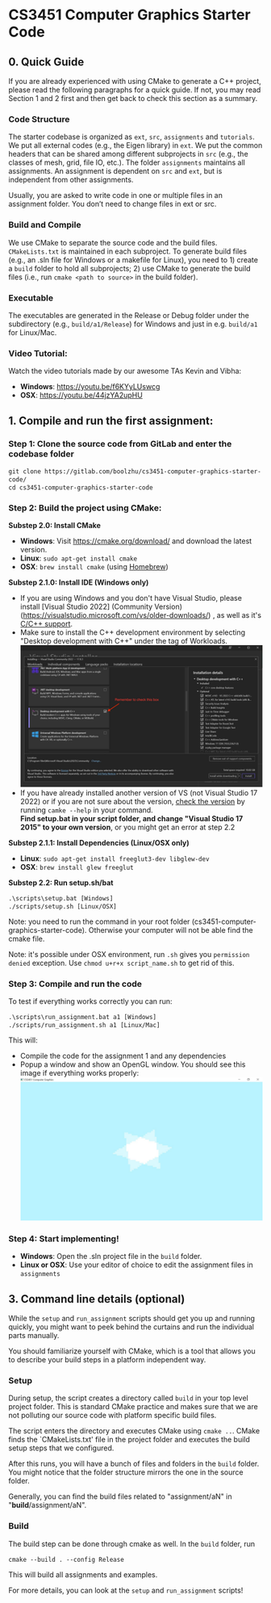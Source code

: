# CS3451 Computer Graphics Starter Code

## 0. Quick Guide

If you are already experienced with using CMake to generate a C++ project, please read the following paragraphs for a quick guide. If not, you may read Section 1 and 2 first and then get back to check this section as a summary.

### Code Structure

The starter codebase is organized as `ext`, `src`, `assignments` and `tutorials`. We put all external codes (e.g., the Eigen library) in `ext`. We put the common headers that can be shared among different subprojects in `src` (e.g., the classes of mesh, grid, file IO, etc.). The folder `assignments` maintains all assignments. An assignment is dependent on `src` and `ext`, but is independent from other assignments.

Usually, you are asked to write code in one or multiple files in an assignment folder. You don’t need to change files in ext or src.

### Build and Compile

We use CMake to separate the source code and the build files. `CMakeLists.txt` is maintained in each subproject. 
To generate build files (e.g., an .sln file for Windows or a makefile for Linux), you need to 1) create a `build` folder to hold all subprojects; 
2) use CMake to generate the build files (i.e., run `cmake <path to source>` in the build folder).

### Executable

The executables are generated in the Release or Debug folder under the subdirectory (e.g., `build/a1/Release`) for Windows and just in e.g. `build/a1` for Linux/Mac.

### Video Tutorial:
Watch the video tutorials made by our awesome TAs Kevin and Vibha:
- **Windows**: https://youtu.be/f6KYyLUswcg
- **OSX**: https://youtu.be/44jzYA2upHU

## 1. Compile and run the first assignment:

### Step 1: Clone the source code from GitLab and enter the codebase folder

    git clone https://gitlab.com/boolzhu/cs3451-computer-graphics-starter-code/
    cd cs3451-computer-graphics-starter-code

### Step 2: Build the project using CMake:

**Substep 2.0: Install CMake**

- **Windows**: Visit https://cmake.org/download/ and download the latest version.  
- **Linux**: `sudo apt-get install cmake`
- **OSX**: `brew install cmake` (using [Homebrew](https://brew.sh/))

**Substep 2.1.0: Install IDE (Windows only)**
  - If you are using Windows and you don't have Visual Studio, please install [Visual Studio 2022] (Community Version) (https://visualstudio.microsoft.com/vs/older-downloads/) , as well as it's [C/C++ support](https://docs.microsoft.com/en-us/cpp/build/vscpp-step-0-installation?view=msvc-150). 
  - Make sure to install the C++ development environment by selecting "Desktop development with C++" under the tag of Workloads. ![C++](misc/vs.JPG) 
  - If you have already installed another version of VS (not Visual Studio 17 2022) or if you are not sure about the version, [check the version](https://stackoverflow.com/questions/33917454/cmake-how-to-specify-the-version-of-visual-c-to-work-with) by running 
  ` camke --help `
  in your command.   
  **Find setup.bat in your script folder, and change "Visual Studio 17 2015" to your own version**, or you might get an error at step 2.2

**Substep 2.1.1: Install Dependencies (Linux/OSX only)**
- **Linux**: `sudo apt-get install freeglut3-dev libglew-dev`
- **OSX**: `brew install glew freeglut`


  
**Substep 2.2: Run setup.sh/bat**

    .\scripts\setup.bat [Windows]
    ./scripts/setup.sh [Linux/OSX]

Note: you need to run the command in your root folder (cs3451-computer-graphics-starter-code). Otherwise your computer will not be able find the cmake file.  

Note: it's possible under OSX environment, run `.sh` gives you `permission denied` exception. Use `chmod u+r+x script_name.sh` to get rid of this.
 

### Step 3: Compile and run the code

To test if everything works correctly you can run:

    .\scripts\run_assignment.bat a1 [Windows]
    ./scripts/run_assignment.sh a1 [Linux/Mac]

This will:

- Compile the code for the assignment 1 and any dependencies
- Popup a window and show an OpenGL window. You should see this image if everything works properly: ![a1image](misc/a1.JPG)  

### Step 4: Start implementing!

- **Windows**: Open the .sln project file in the `build` folder.
- **Linux or OSX**: Use your editor of choice to edit the assignment files in `assignments`

## 3. Command line details (optional) 

While the `setup` and `run_assignment` scripts should get you up and running quickly, you might want to peek behind the curtains and run the individual parts manually.

You should familiarize yourself with CMake, which is a tool that allows you to describe your build steps in a platform independent way.


### Setup

During setup, the script creates a directory called `build` in your top level project folder. 
This is standard CMake practice and makes sure that we are not polluting our source code with platform specific build files.

The script enters the directory and executes CMake using `cmake ..`. CMake finds the `CMakeLists.txt' file in the project folder and executes the build setup steps that we configured.

After this runs, you will have a bunch of files and folders in the `build` folder. You might notice that the folder structure mirrors the one in the source folder.

Generally, you can find the build files related to "assignment/aN" in "**build**/assignment/aN". 

### Build

The build step can be done through cmake as well. In the `build` folder, run 

    cmake --build . --config Release
    
This will build all assignments and examples.
    
For more details, you can look at the `setup` and `run_assignment` scripts!
